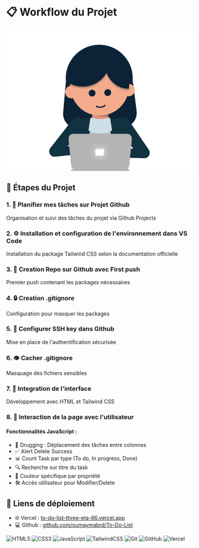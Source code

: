 # 📋 Workflow du Projet

![Women presenting a plan](assets/gif/girl_developer.gif)

## 📝 Étapes du Projet

### 1. 🎯 Planifier mes tâches sur Projet Github
Organisation et suivi des tâches du projet via Github Projects

### 2. ⚙️ Installation et configuration de l'environnement dans VS Code
Installation du package Tailwind CSS selon la documentation officielle

### 3. 📁 Creation Repo sur Github avec First push
Premier push contenant les packages nécessaires

### 4. 🔒 Creation .gitignore
Configuration pour masquer les packages

### 5. 🔑 Configurer SSH key dans Github
Mise en place de l'authentification sécurisée

### 6. 👁️ Cacher .gitignore
Masquage des fichiers sensibles

### 7. 🎨 Integration de l'interface
Développement avec HTML et Tailwind CSS

### 8. 🔄 Interaction de la page avec l'utilisateur

#### Fonctionnalités JavaScript :
- 🔄 Drugging : Déplacement des tâches entre colonnes
- ✅ Alert Delete Success
- 📊 Count Task par type (To do, In progress, Done)
- 🔍 Recherche sur titre du task
- 🎨 Couleur spécifique par propriété
- 🛠️ Accès utilisateur pour Modifier/Delete

## 🚀 Liens de déploiement

- 🌐 Vercel : [to-do-list-three-eta-66.vercel.app](https://to-do-list-three-eta-66.vercel.app)
- 💻 Github : [github.com/oumaymabrd/To-Do-List](https://oumaymabrd.github.io/To-Do-List/)




![HTML5](https://img.shields.io/badge/html5-%23E34F26.svg?style=for-the-badge&logo=html5&logoColor=white)
![CSS3](https://img.shields.io/badge/css3-%231572B6.svg?style=for-the-badge&logo=css3&logoColor=white)
![JavaScript](https://img.shields.io/badge/javascript-%23323330.svg?style=for-the-badge&logo=javascript&logoColor=%23F7DF1E)
![TailwindCSS](https://img.shields.io/badge/tailwindcss-%2338B2AC.svg?style=for-the-badge&logo=tailwind-css&logoColor=white)
![Git](https://img.shields.io/badge/git-%23F05033.svg?style=for-the-badge&logo=git&logoColor=white)
![GitHub](https://img.shields.io/badge/github-%23121011.svg?style=for-the-badge&logo=github&logoColor=white)
![Vercel](https://img.shields.io/badge/vercel-%23000000.svg?style=for-the-badge&logo=vercel&logoColor=white)